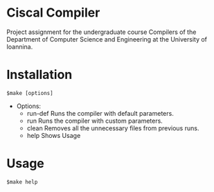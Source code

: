 # Ciscal Compiler

Project assignment for the undergraduate course Compilers of the Department of Computer Science and Engineering at the University of Ioannina.

# Installation
` $make [options] `
  
  - Options:
    - run-def       Runs the compiler with default parameters.
    - run           Runs the compiler with custom parameters.
    - clean         Removes all the unnecessary files from previous runs.
    - help          Shows Usage
    
# Usage
` $make help `






